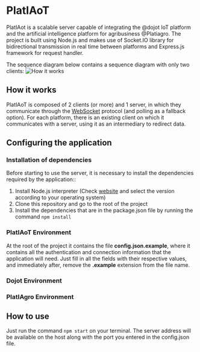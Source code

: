 # PlatIAoT
PlatIAot is a scalable server capable of integrating the @dojot IoT platform and the artificial intelligence platform for agribusiness @Platiagro. The project is built using Node.js and makes use of Socket.IO library for bidirectional transmission in real time between platforms and Express.js framework for request handler.

The sequence diagram below contains a sequence diagram with only two clients:
![How it works](docs/assets/how-it-works.png)

## How it works
PlatIAoT is composed of 2 clients (or more) and 1 server, in which they communicate through the [WebSocket](https://developer.mozilla.org/pt-BR/docs/WebSockets) protocol (and polling as a fallback option). For each platform, there is an existing client on which it communicates with a server, using it as an intermediary to redirect data.

## Configuring the application
### Installation of dependencies
Before starting to use the server, it is necessary to install the dependencies required by the application::
1. Install Node.js interpreter (Check [website](https://nodejs.org/en/download/package-manager/) and select the version according to your operating system)
2. Clone this repository and go to the root of the project
3. Install the dependencies that are in the package.json file by running the command ``npm install``

### PlatIAoT Environment
At the root of the project it contains the file **config.json.example**, where it contains all the authentication and connection information that the application will need. Just fill in all the fields with their respective values, and immediately after, remove the **.example** extension from the file name.

### Dojot Environment
### PlatIAgro Environment

## How to use
Just run the command ``npm start`` on your terminal. The server address will be available on the host along with the port you entered in the config.json file.